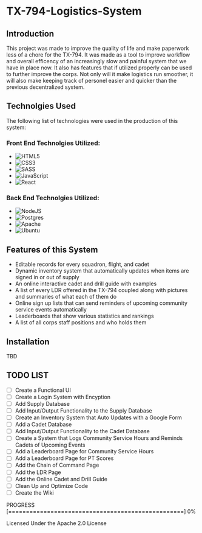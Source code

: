

# TX-794-Logistics-System

## Introduction
 This project was made to improve the quality of life and make paperwork less of a chore for the TX-794. It was made as a 
 tool to improve workflow and overall efficency of an increasingly slow and painful system that we have in place now. It 
 also has features that if utilized properly can be used to further improve the corps. Not only will it make logistics run 
 smoother, it will also make keeping track of personel easier and quicker than the previous decentralized system.

## Technolgies Used
The following list of technologies were used in the production of this system:

### Front End Technolgies Utilized:
- ![HTML5](https://img.shields.io/badge/html5-%23E34F26.svg?style=for-the-badge&logo=html5&logoColor=white)
- ![CSS3](https://img.shields.io/badge/css3-%231572B6.svg?style=for-the-badge&logo=css3&logoColor=white)
- ![SASS](https://img.shields.io/badge/SASS-hotpink.svg?style=for-the-badge&logo=SASS&logoColor=white)
- ![JavaScript](https://img.shields.io/badge/javascript-%23323330.svg?style=for-the-badge&logo=javascript&logoColor=%23F7DF1E)
- ![React](https://img.shields.io/badge/react-%2320232a.svg?style=for-the-badge&logo=react&logoColor=%2361DAFB) 

### Back End Technolgies Utilized:
- ![NodeJS](https://img.shields.io/badge/node.js-6DA55F?style=for-the-badge&logo=node.js&logoColor=white)
- ![Postgres](https://img.shields.io/badge/postgres-%23316192.svg?style=for-the-badge&logo=postgresql&logoColor=white)
- ![Apache](https://img.shields.io/badge/apache-%23D42029.svg?style=for-the-badge&logo=apache&logoColor=white)
- ![Ubuntu](https://img.shields.io/badge/Ubuntu-E95420?style=for-the-badge&logo=ubuntu&logoColor=white)

## Features of this System
- Editable records for every squadron, flight, and cadet
- Dynamic inventory system that automatically updates when items are signed in or out of supply
- An online interactive cadet and drill guide with examples
- A list of every LDR offered in the TX-794 coupled along with pictures and summaries of what each of them do
- Online sign up lists that can send reminders of upcoming community service events automatically
- Leaderboards that show various statistics and rankings
- A list of all corps staff positions and who holds them

## Installation 

 TBD

## TODO LIST
- [ ] Create a Functional UI
- [ ] Create a Login System with Encyption
- [ ] Add Supply Database
- [ ] Add Input/Output Functionality to the Supply Database
- [ ] Create an Inventory System that Auto Updates with a Google Form
- [ ] Add a Cadet Database
- [ ] Add Input/Output Functionality to the Cadet Database
- [ ] Create a System that Logs Community Service Hours and Reminds Cadets of Upcoming Events
- [ ] Add a Leaderboard Page for Community Service Hours
- [ ] Add a Leaderboard Page for PT Scores
- [ ] Add the Chain of Command Page
- [ ] Add the LDR Page
- [ ] Add the Online Cadet and Drill Guide
- [ ] Clean Up and Optimize Code
- [ ] Create the Wiki

PROGRESS [==================================================] 0%

Licensed Under the Apache 2.0 License
